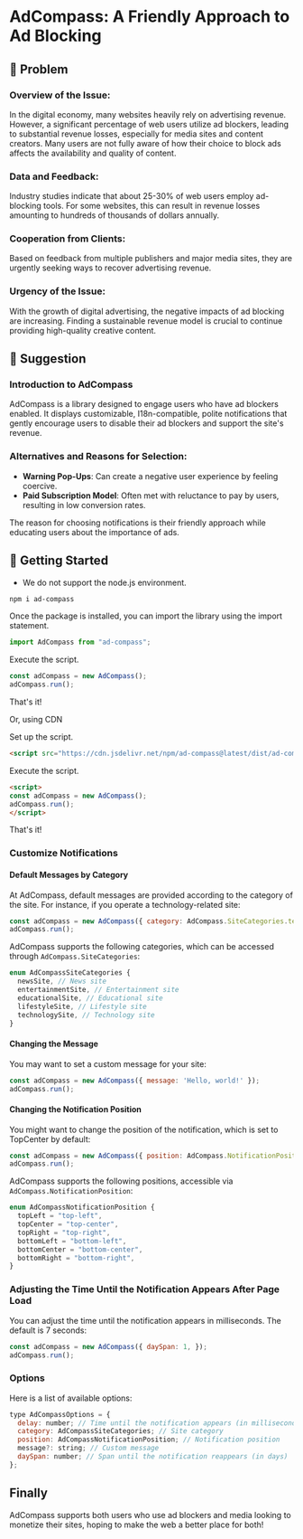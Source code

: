 # AdCompass: A Friendly Approach to Ad Blocking

## 👀 Problem

### Overview of the Issue:

In the digital economy, many websites heavily rely on advertising revenue. However, a significant percentage of web users utilize ad blockers, leading to substantial revenue losses, especially for media sites and content creators. Many users are not fully aware of how their choice to block ads affects the availability and quality of content.

### Data and Feedback:

Industry studies indicate that about 25-30% of web users employ ad-blocking tools. For some websites, this can result in revenue losses amounting to hundreds of thousands of dollars annually.

### Cooperation from Clients:

Based on feedback from multiple publishers and major media sites, they are urgently seeking ways to recover advertising revenue.

### Urgency of the Issue:

With the growth of digital advertising, the negative impacts of ad blocking are increasing. Finding a sustainable revenue model is crucial to continue providing high-quality creative content.

## 💭 Suggestion

### Introduction to AdCompass

AdCompass is a library designed to engage users who have ad blockers enabled. It displays customizable, I18n-compatible, polite notifications that gently encourage users to disable their ad blockers and support the site's revenue.

### **Alternatives and Reasons for Selection**:

- **Warning Pop-Ups**: Can create a negative user experience by feeling coercive.
- **Paid Subscription Model**: Often met with reluctance to pay by users, resulting in low conversion rates.

The reason for choosing notifications is their friendly approach while educating users about the importance of ads.

## 🚀 Getting Started

* We do not support the node.js environment.

```bash
npm i ad-compass
```

Once the package is installed, you can import the library using the import statement.

```javascript
import AdCompass from "ad-compass";
```

Execute the script.

```javascript
const adCompass = new AdCompass();
adCompass.run();
```

That's it!

Or, using CDN

Set up the script.

```html
<script src="https://cdn.jsdelivr.net/npm/ad-compass@latest/dist/ad-compass.umd.js"></script>
```

Execute the script.

```html
<script>
const adCompass = new AdCompass();
adCompass.run();
</script>
```

That's it!

### Customize Notifications

#### Default Messages by Category

At AdCompass, default messages are provided according to the category of the site. For instance, if you operate a technology-related site:

```javascript
const adCompass = new AdCompass({ category: AdCompass.SiteCategories.technologySite });
adCompass.run();
```

AdCompass supports the following categories, which can be accessed through `AdCompass.SiteCategories`:

```typescript
enum AdCompassSiteCategories {
  newsSite, // News site
  entertainmentSite, // Entertainment site
  educationalSite, // Educational site
  lifestyleSite, // Lifestyle site
  technologySite, // Technology site
}
```

#### Changing the Message

You may want to set a custom message for your site:

```javascript
const adCompass = new AdCompass({ message: 'Hello, world!' });
adCompass.run();
```

#### Changing the Notification Position

You might want to change the position of the notification, which is set to TopCenter by default:

```javascript
const adCompass = new AdCompass({ position: AdCompass.NotificationPosition.topLeft });
adCompass.run();
```

AdCompass supports the following positions, accessible via `AdCompass.NotificationPosition`:

```typescript
enum AdCompassNotificationPosition {
  topLeft = "top-left",
  topCenter = "top-center",
  topRight = "top-right",
  bottomLeft = "bottom-left",
  bottomCenter = "bottom-center",
  bottomRight = "bottom-right",
}
```

### Adjusting the Time Until the Notification Appears After Page Load

You can adjust the time until the notification appears in milliseconds. The default is 7 seconds:

```javascript
const adCompass = new AdCompass({ daySpan: 1, });
adCompass.run();
```

### Options

Here is a list of available options:

```javascript
type AdCompassOptions = {
  delay: number; // Time until the notification appears (in milliseconds)
  category: AdCompassSiteCategories; // Site category
  position: AdCompassNotificationPosition; // Notification position
  message?: string; // Custom message
  daySpan: number; // Span until the notification reappears (in days)
};
```

## Finally

AdCompass supports both users who use ad blockers and media looking to monetize their sites, hoping to make the web a better place for both!
